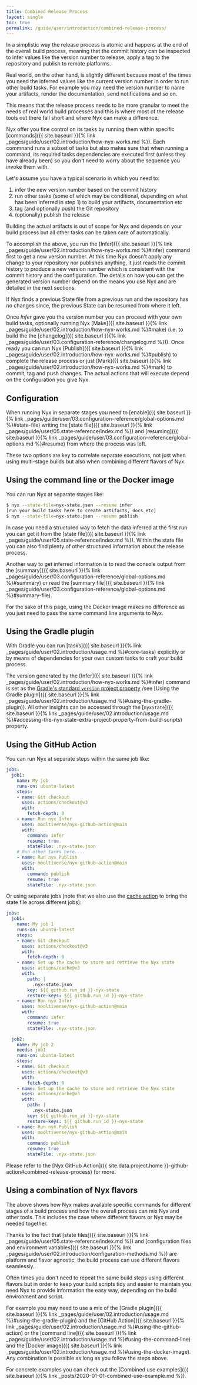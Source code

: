 ```yaml
---
title: Combined Release Process
layout: single
toc: true
permalink: /guide/user/introduction/combined-release-process/
---
```


In a simplistic way the release process is atomic and happens at the end of the overall build process, meaning that the commit history can be inspected to infer values like the version number to release, apply a tag to the repository and publish to remote platforms.

Real world, on the other hand, is slightly different because most of the times you need the inferred values like the current version number in order to run other build tasks. For example you may need the version number to name your artifacts, render the documentation, send notifications and so on.

This means that the release process needs to be more granular to meet the needs of real world build processes and this is where most of the release tools out there fall short and where Nyx can make a difference.

Nyx offer you fine control on its tasks by running them within specific [commands]({{ site.baseurl }}{% link _pages/guide/user/02.introduction/how-nyx-works.md %}). Each commnand runs a subset of tasks but also makes sure that when running a command, its required tasks dependencies are executed first (unless they have already been) so you don't need to worry about the sequence you invoke them with.

Let's assume you have a typical scenario in which you need to:

1. infer the new version number based on the commit history
2. run other tasks (some of which may be conditional, depending on what has been inferred in step 1) to build your artifacts, documentation etc
3. tag (and optionally push) the Git repository
4. (optionally) publish the release

Building the actual artifacts is out of scope for Nyx and depends on your build process but all other tasks can be taken care of automatically.

To accomplish the above, you run the [Infer]({{ site.baseurl }}{% link _pages/guide/user/02.introduction/how-nyx-works.md %}#infer) command first to get a new version number. At this time Nyx doesn't apply any change to your repository nor publishes anything, it just reads the commit history to produce a new version number which is consistent with the commit history and the configuration. The details on how you can get the generated version number depend on the means you use Nyx and are detailed in the next sections.

If Nyx finds a previous State file from a previous run and the repository has no changes since, the previous State can be resumed from where it left.

Once *Infer* gave you the version number you can proceed with your own build tasks, optionally running Nyx [Make]({{ site.baseurl }}{% link _pages/guide/user/02.introduction/how-nyx-works.md %}#make) (i.e. to build the the [changelog]({{ site.baseurl }}{% link _pages/guide/user/03.configuration-reference/changelog.md %})). Once ready you can run Nyx [Publish]({{ site.baseurl }}{% link _pages/guide/user/02.introduction/how-nyx-works.md %}#publish) to complete the release process or just [Mark]({{ site.baseurl }}{% link _pages/guide/user/02.introduction/how-nyx-works.md %}#mark) to commit, tag and push changes. The actual actions that will execute depend on the configuration you give Nyx.

## Configuration

When running Nyx in separate stages you need to [enable]({{ site.baseurl }}{% link _pages/guide/user/03.configuration-reference/global-options.md %}#state-file) writing the [state file]({{ site.baseurl }}{% link _pages/guide/user/05.state-reference/index.md %}) and [resuming]({{ site.baseurl }}{% link _pages/guide/user/03.configuration-reference/global-options.md %}#resume) from where the process was left.

These two options are key to correlate separate executions, not just when using multi-stage builds but also when combining different flavors of Nyx.

## Using the command line or the Docker image

You can run Nyx at separate stages like:

```bash
$ nyx --state-file=nyx-state.json --resume infer
[run your build tasks here to create artifacts, docs etc]
$ nyx --state-file=nyx-state.json --resume publish
```

In case you need a structured way to fetch the data inferred at the first run you can get it from the [state file]({{ site.baseurl }}{% link _pages/guide/user/05.state-reference/index.md %}). Within the state file you can also find plenty of other structured information about the release process.

Another way to get inferred information is to read the console output from the [summary]({{ site.baseurl }}{% link _pages/guide/user/03.configuration-reference/global-options.md %}#summary) or read the [summary file]({{ site.baseurl }}{% link _pages/guide/user/03.configuration-reference/global-options.md %}#summary-file).

For the sake of this page, using the Docker image makes no difference as you just need to pass the same command line arguments to Nyx.

## Using the Gradle plugin

With Gradle you can run [tasks]({{ site.baseurl }}{% link _pages/guide/user/02.introduction/usage.md %}#core-tasks) explicitly or by means of dependencies for your own custom tasks to craft your build process.

The version generated by the [Infer]({{ site.baseurl }}{% link _pages/guide/user/02.introduction/how-nyx-works.md %}#infer) command is set as the [Gradle's standard `version` project property](https://docs.gradle.org/current/userguide/writing_build_scripts.html#sec:standard_project_properties) /see [Using the Gradle plugin]({{ site.baseurl }}{% link _pages/guide/user/02.introduction/usage.md %}#using-the-gradle-plugin)). All other insights can be accessed through the [`nyxState`]({{ site.baseurl }}{% link _pages/guide/user/02.introduction/usage.md %}#accessing-the-nyx-state-extra-project-property-from-build-scripts) property.

## Using the GitHub Action

You can run Nyx at separate steps within the same job like:

```yaml
jobs:
  job1:
    name: My job
    runs-on: ubuntu-latest
    steps:
    - name: Git checkout
      uses: actions/checkout@v3
      with:
        fetch-depth: 0
    - name: Run nyx Infer
      uses: mooltiverse/nyx-github-action@main
      with:
        command: infer
        resume: true
        stateFile: .nyx-state.json
    # Run other tasks here....
    - name: Run nyx Publish
      uses: mooltiverse/nyx-github-action@main
      with:
        command: publish
        resume: true
        stateFile: .nyx-state.json
```

Or using separate jobs (note that we also use the [cache action](https://github.com/actions/cache) to bring the state file across different jobs):

```yaml
jobs:
  job1:
    name: My job 1
    runs-on: ubuntu-latest
    steps:
    - name: Git checkout
      uses: actions/checkout@v3
      with:
        fetch-depth: 0
    - name: Set up the cache to store and retrieve the Nyx state
      uses: actions/cache@v3
      with:
        path: |
          .nyx-state.json
        key: ${{ github.run_id }}-nyx-state
        restore-keys: ${{ github.run_id }}-nyx-state
    - name: Run nyx Infer
      uses: mooltiverse/nyx-github-action@main
      with:
        command: infer
        resume: true
        stateFile: .nyx-state.json

  job2:
    name: My job 2
    needs: job1
    runs-on: ubuntu-latest
    steps:
    - name: Git checkout
      uses: actions/checkout@v3
      with:
        fetch-depth: 0
    - name: Set up the cache to store and retrieve the Nyx state
      uses: actions/cache@v3
      with:
        path: |
          .nyx-state.json
        key: ${{ github.run_id }}-nyx-state
        restore-keys: ${{ github.run_id }}-nyx-state
    - name: Run nyx Publish
      uses: mooltiverse/nyx-github-action@main
      with:
        command: publish
        resume: true
        stateFile: .nyx-state.json
```

Please refer to the [Nyx GitHub Action]({{ site.data.project.home }}-github-action#combined-release-process) for more.

## Using a combination of Nyx flavors

The above shows how Nyx makes available specific commands for different stages of a build process and how the overall process can mix Nyx and other tools. This includes the case where different flavors or Nyx may be needed together.

Thanks to the fact that [state files]({{ site.baseurl }}{% link _pages/guide/user/05.state-reference/index.md %}) and [configuration files and environment variables]({{ site.baseurl }}{% link _pages/guide/user/02.introduction/configuration-methods.md %}) are platform and flavor agnostic, the build process can use different flavors seamlessly.

Often times you don't need to repeat the same build steps using different flavors but in order to keep your build scripts tidy and easier to maintain you need Nyx to provide information the easy way, depending on the build environment and script.

For example you may need to use a mix of the [Gradle plugin]({{ site.baseurl }}{% link _pages/guide/user/02.introduction/usage.md %}#using-the-gradle-plugin) and the [GitHub Action]({{ site.baseurl }}{% link _pages/guide/user/02.introduction/usage.md %}#using-the-github-action) or the [command line]({{ site.baseurl }}{% link _pages/guide/user/02.introduction/usage.md %}#using-the-command-line) and the [Docker image]({{ site.baseurl }}{% link _pages/guide/user/02.introduction/usage.md %}#using-the-docker-image). Any combination is possible as long as you follow the steps above.

For concrete examples you can check out the [Combined use examples]({{ site.baseurl }}{% link _posts/2020-01-01-combined-use-example.md %}).
